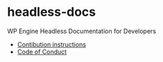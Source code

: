 # headless-docs
WP Engine Headless Documentation for Developers

- [Contibution instructions](contributing.md)
- [Code of Conduct](code-of-conduct.md)


